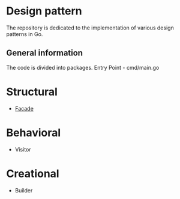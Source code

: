 # Design pattern
The repository is dedicated to the implementation of various design patterns in Go.

## General information
The code is divided into packages. Entry Point - cmd/main.go

# Structural
* [Facade](https://github.com/EsdeathEsdeath/wb_pr/tree/master/facade)

# Behavioral
* Visitor

# Creational
* Builder
